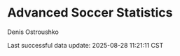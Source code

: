# Advanced Soccer Statistics
Denis Ostroushko

<!-- gfm -->

Last successful data update: 2025-08-28 11:21:11 CST
